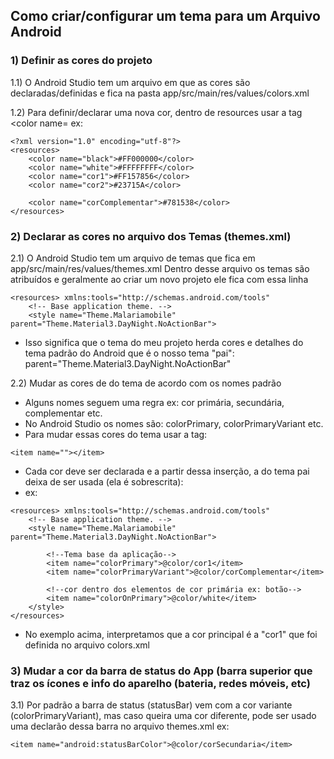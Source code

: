## Como criar/configurar um tema para um Arquivo Android
### 1) Definir as cores do projeto
1.1) O Android Studio tem um arquivo em que as cores são declaradas/definidas e fica na pasta app/src/main/res/values/colors.xml

1.2) Para definir/declarar uma nova cor, dentro de resources usar a tag <color name=
ex:
```
<?xml version="1.0" encoding="utf-8"?>
<resources>
    <color name="black">#FF000000</color>
    <color name="white">#FFFFFFFF</color>
    <color name="cor1">#FF157856</color>
    <color name="cor2">#23715A</color>

    <color name="corComplementar">#781538</color>
</resources>
```
### 2) Declarar as cores no arquivo dos Temas (themes.xml)
2.1) O Android Studio tem um arquivo de temas que fica em app/src/main/res/values/themes.xml
   Dentro desse arquivo os temas são atribuídos e geralmente ao criar um novo projeto ele fica com
   essa linha
```
<resources> xmlns:tools="http://schemas.android.com/tools"
    <!-- Base application theme. -->
    <style name="Theme.Malariamobile" parent="Theme.Material3.DayNight.NoActionBar">
```
- Isso significa que o tema do meu projeto herda cores e detalhes do tema padrão do Android que é o nosso tema "pai":
parent="Theme.Material3.DayNight.NoActionBar"

2.2) Mudar as cores de do tema de acordo com os nomes padrão
- Alguns nomes seguem uma regra ex: cor primária, secundária, complementar etc.
- No Android Studio os nomes são: colorPrimary, colorPrimaryVariant etc.
- Para mudar essas cores do tema usar a tag:
```
<item name=""></item>
```
- Cada cor deve ser declarada e a partir dessa inserção, a do tema pai deixa de ser usada (ela é sobrescrita):
- ex:
```
<resources> xmlns:tools="http://schemas.android.com/tools"
    <!-- Base application theme. -->
    <style name="Theme.Malariamobile" parent="Theme.Material3.DayNight.NoActionBar">

        <!--Tema base da aplicação-->
        <item name="colorPrimary">@color/cor1</item>
        <item name="colorPrimaryVariant">@color/corComplementar</item>

        <!--cor dentro dos elementos de cor primária ex: botão-->
        <item name="colorOnPrimary">@color/white</item>
    </style>
</resources>
```
- No exemplo acima, interpretamos que a cor principal é a "cor1" que foi definida no arquivo colors.xml
   
### 3) Mudar a cor da barra de status do App (barra superior que traz os ícones e info do aparelho (bateria, redes móveis, etc)
3.1) Por padrão a barra de status (statusBar) vem com a cor variante (colorPrimaryVariant), mas caso queira uma cor diferente, pode ser usado uma declarão dessa barra no arquivo themes.xml
ex:
```
<item name="android:statusBarColor">@color/corSecundaria</item>
```
